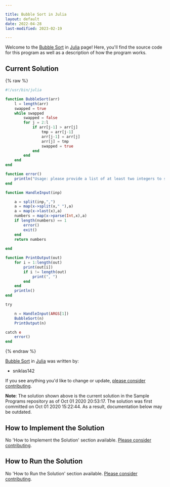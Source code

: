 ```yaml
---

title: Bubble Sort in Julia
layout: default
date: 2022-04-28
last-modified: 2023-02-19

---
```


Welcome to the [Bubble Sort](https://sampleprograms.io/projects/bubble-sort) in [Julia](https://sampleprograms.io/languages/julia) page! Here, you'll find the source code for this program as well as a description of how the program works.

## Current Solution

{% raw %}

```julia
#!/usr/bin/julia

function BubbleSort(arr)
    l = length(arr)
    swapped = true
    while swapped
        swapped = false
        for j = 2:l
            if arr[j-1] > arr[j]
                tmp = arr[j-1]
                arr[j-1] = arr[j]
                arr[j] = tmp
                swapped = true
            end
        end
    end
end

function error()
    println("Usage: please provide a list of at least two integers to sort in the format \"1, 2, 3, 4, 5\"")
end

function HandleInput(inp)

    a = split(inp,",")
    a = map(x->split(x," "),a)
    a = map(x->last(x),a)
    numbers = map(x->parse(Int,x),a)
    if length(numbers) == 1
        error()
        exit()
    end
    return numbers
    
end

function PrintOutput(out)
    for i = 1:length(out)
        print(out[i])
        if i != length(out)
            print(", ")
        end
    end
    println()
end

try

    n = HandleInput(ARGS[1])
    BubbleSort(n)
    PrintOutput(n)

catch e
    error()
end
```

{% endraw %}

[Bubble Sort](https://sampleprograms.io/projects/bubble-sort) in [Julia](https://sampleprograms.io/languages/julia) was written by:

- sniklas142

If you see anything you'd like to change or update, [please consider contributing](https://github.com/TheRenegadeCoder/sample-programs).

**Note**: The solution shown above is the current solution in the Sample Programs repository as of Oct 01 2020 20:53:17. The solution was first committed on Oct 01 2020 15:22:44. As a result, documentation below may be outdated.

## How to Implement the Solution

No 'How to Implement the Solution' section available. [Please consider contributing](https://github.com/TheRenegadeCoder/sample-programs-website).

## How to Run the Solution

No 'How to Run the Solution' section available. [Please consider contributing](https://github.com/TheRenegadeCoder/sample-programs-website).